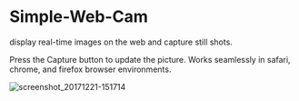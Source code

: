 # Simple-Web-Cam

display real-time images on the web and capture still shots.

Press the Capture button to update the picture.
Works seamlessly in safari, chrome, and firefox browser environments.


![screenshot_20171221-151714](https://user-images.githubusercontent.com/50073258/98783619-35d9c000-243d-11eb-9061-a2e9836ebe4c.png)
